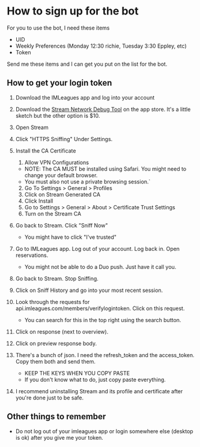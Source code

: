# How to sign up for the bot
For you to use the bot, I need these items
- UID
- Weekly Preferences (Monday 12:30 richie, Tuesday 3:30 Eppley, etc)
- Token

Send me these items and I can get you put on the list for the bot.

## How to get your login token
1. Download the IMLeagues app and log into your account
2. Download the [Stream Network Debug Tool](https://apps.apple.com/us/app/stream-network-debug-tool/id1312141691) on the app store. It's a little sketch but the other option is $10. 
3. Open Stream
4. Click "HTTPS Sniffing" Under Settings. 
5. Install the CA Certificate
	1. Allow VPN Configurations
	* NOTE: The CA MUST be installed using Safari. You might need to change your default browser.
	* You must also not use a private browsing session.`
	2. Go To Settings > General > Profiles
	3. Click on Stream Generated CA
	4. Click Install
	5. Go to Settings > General > About > Certificate Trust Settings
	6. Turn on the Stream CA

6. Go back to Stream. Click "Sniff Now"
	* You might have to click "I've trusted"

7. Go to IMLeagues app. Log out of your account. Log back in. Open reservations.
	* You might not be able to do a Duo push. Just have it call you. 
8. Go back to Stream. Stop Sniffing.
9. Click on Sniff History and go into your most recent session.
10. Look through the requests for api.imleagues.com/members/verifylogintoken. Click on this request.
	* You can search for this in the top right using the search button.
11. Click on response (next to overview). 
12. Click on preview response body. 
13. There's a bunch of json. I need the refresh_token and the access_token. Copy them both and send them. 
	* KEEP THE KEYS WHEN YOU COPY PASTE
	* If you don't know what to do, just copy paste everything.
14. I recommend uninstalling Stream and its profile and certificate after you're done just to be safe.
	

## Other things to remember
- Do not log out of your imleagues app or login somewhere else (desktop is ok) after you give me your token. 
